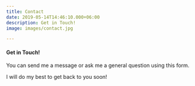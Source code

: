 ```yaml
---
title: Contact
date: 2019-05-14T14:46:10.000+06:00
description: Get in Touch!
image: images/contact.jpg

---
```

#### Get in Touch!

You can send me a message or ask me a general question using this form.

I will do my best to get back to you soon!